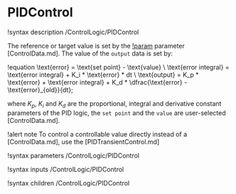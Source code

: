 # PIDControl

!syntax description /ControlLogic/PIDControl

The reference or target value is set by the [!param](/ControlLogic/PIDControl/set_point) parameter [ControlData.md].
The value of the `output` data is set by:

!equation
\text{error} = \text{set point} - \text{value} \\
\text{error integral} = \text{error integral} + K_i * \text{error} * dt \\
\text{output} = K_p * \text{error} + \text{error integral} + K_d * \dfrac{\text{error} - \text{error}_{old}}{dt};

where $K_p$, $K_i$ and $K_d$ are the proportional, integral and derivative constant parameters of the PID logic,
the `set point` and the `value` are user-selected [ControlData.md].

!alert note
To control a controllable value directly instead of a [ControlData.md], use the [PIDTransientControl.md]

!syntax parameters /ControlLogic/PIDControl

!syntax inputs /ControlLogic/PIDControl

!syntax children /ControlLogic/PIDControl
